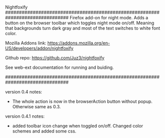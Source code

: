 Nightfoxify
###############################################################################
Firefox add-on for night mode. Adds a button on the browser toolbar which
toggles night mode on/off. Meaning that backgrounds turn dark gray and most of
the text switches to white font color.

Mozilla Addons link:
https://addons.mozilla.org/en-US/developers/addon/nightfoxify

Github repo:
https://github.com/Juz3/nightfoxify

See web-ext documentation for running and buiding.

###############################################################################

version 0.4 notes:

- The whole action is now in the browserAction button without popup.
  Otherwise same as 0.3.

version 0.4.1 notes:

- added toolbar icon change when toggled on/off.
  Changed color schemes and added some css.
